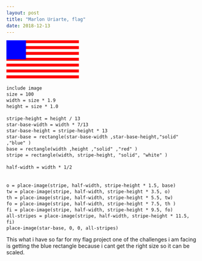 ```yaml
---
layout: post
title: "Marlon Uriarte, flag"
date: 2018-12-13
---
```


![U.S Flag Image](/images/UsFlag.png)

```
include image
size = 100
width = size * 1.9
height = size * 1.0

stripe-height = height / 13
star-base-width = width * 7/13
star-base-height = stripe-height * 13
star-base = rectangle(star-base-width ,star-base-height,"solid" ,"blue" )
base = rectangle(width ,height ,"solid" ,"red" )
stripe = rectangle(width, stripe-height, "solid", "white" )

half-width = width * 1/2


o = place-image(stripe, half-width, stripe-height * 1.5, base)
tw = place-image(stripe, half-width, stripe-height * 3.5, o)
th = place-image(stripe, half-width, stripe-height * 5.5, tw)
fo = place-image(stripe, half-width, stripe-height * 7.5, th )
fi = place-image(stripe, half-width, stripe-height * 9.5, fo)
all-stripes = place-image(stripe, half-width, stripe-height * 11.5, fi)
place-image(star-base, 0, 0, all-stripes)
```
This what i have so far for my flag project one of the challenges i am facing is getting the blue rectangle because i cant get the right size so it can be scaled.   
